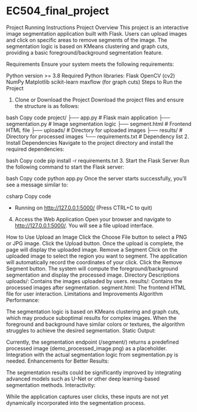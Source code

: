 # EC504_final_project
Project Running Instructions
Project Overview
This project is an interactive image segmentation application built with Flask. Users can upload images and click on specific areas to remove segments of the image. The segmentation logic is based on KMeans clustering and graph cuts, providing a basic foreground/background segmentation feature.

Requirements
Ensure your system meets the following requirements:

Python version >= 3.8
Required Python libraries:
Flask
OpenCV (cv2)
NumPy
Matplotlib
scikit-learn
maxflow (for graph cuts)
Steps to Run the Project
1. Clone or Download the Project
Download the project files and ensure the structure is as follows:

bash
Copy code
project/
├── app.py                # Flask main application
├── segmentation.py       # Image segmentation logic
├── segment.html          # Frontend HTML file
├── uploads/              # Directory for uploaded images
├── results/              # Directory for processed images
└── requirements.txt      # Dependency list
2. Install Dependencies
Navigate to the project directory and install the required dependencies:

bash
Copy code
pip install -r requirements.txt
3. Start the Flask Server
Run the following command to start the Flask server:

bash
Copy code
python app.py
Once the server starts successfully, you’ll see a message similar to:

csharp
Copy code
 * Running on http://127.0.0.1:5000/ (Press CTRL+C to quit)
4. Access the Web Application
Open your browser and navigate to http://127.0.0.1:5000/. You will see a file upload interface.

How to Use
Upload an Image
Click the Choose File button to select a PNG or JPG image.
Click the Upload button. Once the upload is complete, the page will display the uploaded image.
Remove a Segment
Click on the uploaded image to select the region you want to segment. The application will automatically record the coordinates of your click.
Click the Remove Segment button. The system will compute the foreground/background segmentation and display the processed image.
Directory Descriptions
uploads/: Contains the images uploaded by users.
results/: Contains the processed images after segmentation.
segment.html: The frontend HTML file for user interaction.
Limitations and Improvements
Algorithm Performance:

The segmentation logic is based on KMeans clustering and graph cuts, which may produce suboptimal results for complex images.
When the foreground and background have similar colors or textures, the algorithm struggles to achieve the desired segmentation.
Static Output:

Currently, the segmentation endpoint (/segment/<filename>) returns a predefined processed image (demo_processed_image.png) as a placeholder. Integration with the actual segmentation logic from segmentation.py is needed.
Enhancements for Better Results:

The segmentation results could be significantly improved by integrating advanced models such as U-Net or other deep learning-based segmentation methods.
Interactivity:

While the application captures user clicks, these inputs are not yet dynamically incorporated into the segmentation process.
